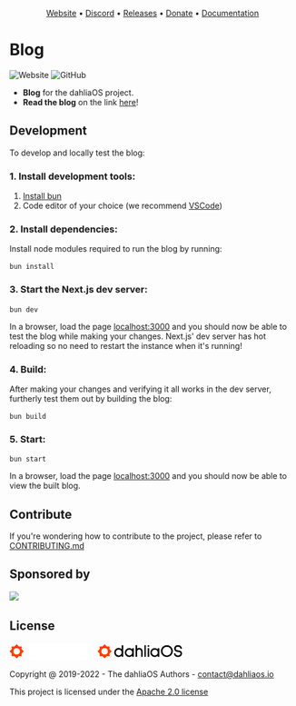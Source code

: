 <p align="center">
<a href="https://dahliaos.io">Website</a> •
<a href="https://dahliaos.io/discord">Discord</a> •
<a href="https://dahliaos.io/download">Releases</a> •
<a href="https://dahliaos.io/donate">Donate</a> •
<a href="https://docs.dahliaos.io">Documentation</a>

# Blog 

![Website](https://img.shields.io/website?url=https%3A%2F%2Fblog.dahliaos.io)
![GitHub](https://img.shields.io/github/license/dahliaos/blog?color=brightgreen)

- **Blog** for the dahliaOS project.
- **Read the blog** on the link [here](https://blog.dahliaos.io)!

## Development

To develop and locally test the blog:

### 1. Install development tools:

1. [Install bun](https://bun.sh/)
1. Code editor of your choice (we recommend [VSCode](https://code.visualstudio.com/))

### 2. Install dependencies:

Install node modules required to run the blog by running:

```
bun install
```

### 3. Start the Next.js dev server:

```
bun dev
```

In a browser, load the page [localhost:3000](http://localhost:3000) and you should now be able to test the blog while making your changes.
Next.js' dev server has hot reloading so no need to restart the instance when it's running!

### 4. Build:

After making your changes and verifying it all works in the dev server, furtherly test them out by building the blog:

```
bun build
```

### 5. Start:

```
bun start
```

In a browser, load the page [localhost:3000](http://localhost:3000) and you should now be able to view the built blog.

## Contribute

If you're wondering how to contribute to the project, please refer to [CONTRIBUTING.md](/CONTRIBUTING.md)

## Sponsored by

<p align="left">
  <a href ="https://vercel.com/dahliaos?utm_source=dahliaOS&utm_campaign=oss"><img width="20%" src="https://www.datocms-assets.com/31049/1618983297-powered-by-vercel.svg"></a>
<p>

## License

<p align="left">
  <img width="30%" src="https://github.com/dahliaOS/brand/blob/main/dahliaOS/logotype/svg/logotype-dark.svg#gh-dark-mode-only"/>
  <img width="30%" src="https://github.com/dahliaOS/brand/blob/main/dahliaOS/logotype/svg/logotype-light.svg#gh-light-mode-only"/>
</p>

Copyright @ 2019-2022 - The dahliaOS Authors - contact@dahliaos.io

This project is licensed under the [Apache 2.0 license](/LICENSE)

